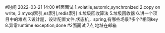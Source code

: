 #时间
2022-03-21 14:00
#1面面试
1.volatile,automic,synchronized
2.copy on write,
3.mysql索引,es索引,redis索引
4.垃圾回收算法
5.垃圾回收器
6.讲一个项目中的难点
7.设计题，设计配置文件,状态机，spring,有哪些场景?多个?相同key
8.异常runtime exception,done
#2面面试
7点
地址在邮箱
